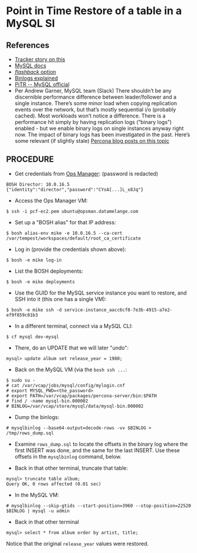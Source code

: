 # Point in Time Restore of a table in a MySQL SI

## References

* [Tracker story on this](https://www.pivotaltracker.com/story/show/164738137/comments/201381529)
* [MySQL docs](https://dev.mysql.com/doc/refman/5.7/en/point-in-time-recovery.html)
* [_flashback_ option](https://www.percona.com/blog/2018/04/12/point-in-time-recovery-pitr-in-mysql-mariadb-percona-server/)
* [Binlogs explained](https://www.percona.com/blog/2015/01/20/identifying-useful-information-mysql-row-based-binary-logs/)
* [PiTR -- MySQL official](https://dev.mysql.com/doc/refman/5.7/en/point-in-time-recovery-positions.html)
* Per Andrew Garner, MySQL team (Slack)
There shouldn’t be any discernible performance difference between
leader/follower and a single instance.   There’s some minor load when copying
replication events over the network, but that’s mostly sequential i/o (probably
cached).  Most workloads won’t notice a difference.  There is a performance hit
simply by having replication logs (“binary logs”) enabled - but we enable
binary logs on single instances anyway right now.  The impact of binary logs
has been investigated in the past.  Here’s some relevant (if slightly stale)
[Percona blog posts on this topic](https://www.percona.com/blog/2018/05/04/how-binary-logs-and-filesystems-affect-mysql-performance/)

## PROCEDURE

* Get credentials from [Ops Manager](https://opsman.datamelange.com/api/v0/deployed/director/credentials/director_credentials):
(password is redacted)
```
BOSH Director: 10.0.16.5
{"identity":"director","password":"CYsA[...]L_x8Jq"}
```

* Access the Ops Manager VM:
```
$ ssh -i pcf-ec2.pem ubuntu@opsman.datamelange.com
```

* Set up a "BOSH alias" for that IP address:
```
$ bosh alias-env mike -e 10.0.16.5 --ca-cert /var/tempest/workspaces/default/root_ca_certificate
```

* Log in (provide the credentials shown above):
```
$ bosh -e mike log-in
```

* List the BOSH deployments:
```
$ bosh -e mike deployments
```

* Use the GUID for the MySQL service instance you want to restore, and SSH into it (this one has a single VM):
```
$ bosh -e mike ssh -d service-instance_aacc6cf8-7e3b-4915-a7e2-ef9f859c01b3
```

* In a different terminal, connect via a MySQL CLI:
```
$ cf mysql dev-mysql
```

* There, do an UPDATE that we will later "undo":
```
mysql> update album set release_year = 1980;
```

* Back on the MySQL VM (via the `bosh ssh ...`:
```
$ sudo su -
# cat /var/vcap/jobs/mysql/config/mylogin.cnf
# export MYSQL_PWD=<the_password>
# export PATH=/var/vcap/packages/percona-server/bin:$PATH
# find / -name mysql-bin.000002
# BINLOG=/var/vcap/store/mysql/data/mysql-bin.000002
```

* Dump the binlogs:
```
# mysqlbinlog --base64-output=decode-rows -vv $BINLOG > /tmp/rows_dump.sql
```

* Examine `rows_dump.sql` to locate the offsets in the binary log where the first INSERT
was done, and the same for the last INSERT.  Use these offsets in the `mysqlbinlog` command, below.

* Back in that other terminal, truncate that table:
```
mysql> truncate table album;
Query OK, 0 rows affected (0.01 sec)
```

* In the MySQL VM:
```
# mysqlbinlog --skip-gtids --start-position=3960 --stop-position=22520 $BINLOG | mysql -u admin
```

* Back in that other terminal
```
mysql> select * from album order by artist, title;
```

Notice that the original `release_year` values were restored.

